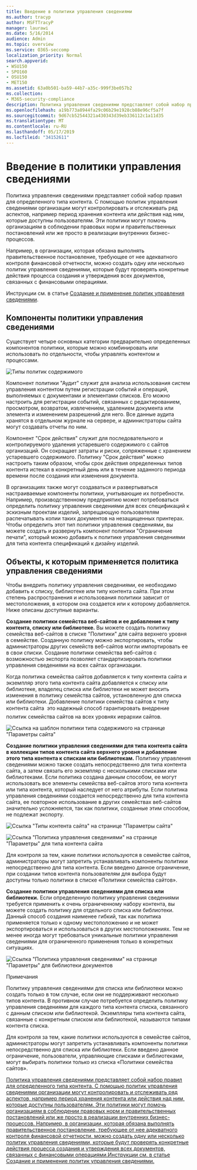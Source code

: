 ```yaml
---
title: Введение в политики управления сведениями
ms.author: tracyp
author: MSFTTracyP
manager: laurawi
ms.date: 5/16/2014
audience: Admin
ms.topic: overview
ms.service: O365-seccomp
localization_priority: Normal
search.appverid:
- WSU150
- SPO160
- OSU150
- MET150
ms.assetid: 63a0b501-ba59-44b7-a35c-999f3be057b2
ms.collection:
- M365-security-compliance
description: Политика управления сведениями представляет собой набор правил для определенного типа контента. С помощью политик управления сведениями организации могут контролировать и отслеживать ряд аспектов, например период хранения контента или действия над ним, которые доступны пользователям. Эти политики могут помочь организациям в соблюдении правовых норм и правительственных постановлений или же просто в реализации внутренних бизнес-процессов.
ms.openlocfilehash: a19b773a8944fa29c06b29e1928cb88e96cf5a7f
ms.sourcegitcommit: 9d67cb52544321a430343d39eb336112c1a11d35
ms.translationtype: MT
ms.contentlocale: ru-RU
ms.lasthandoff: 05/17/2019
ms.locfileid: "34152611"
---
```

# <a name="introduction-to-information-management-policies"></a>Введение в политики управления сведениями

Политика управления сведениями представляет собой набор правил для определенного типа контента. С помощью политик управления сведениями организации могут контролировать и отслеживать ряд аспектов, например период хранения контента или действия над ним, которые доступны пользователям. Эти политики могут помочь организациям в соблюдении правовых норм и правительственных постановлений или же просто в реализации внутренних бизнес-процессов. 
  
Например, в организации, которая обязана выполнять правительственное постановление, требующее от нее адекватного контроля финансовой отчетности, можно создать одну или несколько политик управления сведениями, которые будут проверять конкретные действия процесса создания и утверждения всех документов, связанных с финансовыми операциями.
  
Инструкции см. в статье [Создание и применение политик управления сведениями](create-info-mgmt-policies.md).
  
## <a name="features-of-information-management-policies"></a>Компоненты политики управления сведениями
<a name="__top"> </a>

Существует четыре основных категории предварительно определенных компонентов политики, которые можно комбинировать или использовать по отдельности, чтобы управлять контентом и процессами. 
  
![Типы политик содержимого](media/19fcb8a3-974b-40d3-a13f-b76088d122f8.png)
  
Компонент политики "Аудит" служит для анализа использования систем управления контентом путем регистрации событий и операций, выполняемых с документами и элементами списков. Его можно настроить для регистрации событий, связанных с редактированием, просмотром, возвратом, извлечением, удалением документа или элемента и изменением разрешений для него. Все данные аудита хранятся в отдельном журнале на сервере, и администраторы сайта могут создавать отчеты по ним. 
  
Компонент "Срок действия" служит для последовательного и контролируемого удаления устаревшего содержимого с сайтов организаций. Он сокращает затраты и риски, сопряженные с хранением устаревшего содержимого. Политику "Срок действия" можно настроить таким образом, чтобы срок действия определенных типов контента истекал в конкретный день или в течение заданного периода времени после создания или изменения документа.
  
В организациях также могут создаваться и развертываться настраиваемые компоненты политики, учитывающие их потребности. Например, производственному предприятию может потребоваться определить политику управления сведениями для всех спецификаций к эскизным проектам изделий, запрещающую пользователям распечатывать копии таких документов на незащищенных принтерах. Чтобы определить этот тип политики управления сведениями, вы можете создать и развернуть компонент политики "Ограничение печати", который можно добавить к политике управления сведениями для типа контента спецификаций к дизайну изделий.
  
## <a name="locations-to-use-an-information-management-policy"></a>Объекты, к которым применяется политика управления сведениями
<a name="__toc340213528"> </a>

Чтобы внедрить политику управления сведениями, ее необходимо добавить к списку, библиотеке или типу контента сайта. При этом степень распространения и использования политики зависит от местоположения, в котором она создается или к которому добавляется. Ниже описаны доступные варианты.
  
 **Создание политики семейства веб-сайтов и ее добавление к типу контента, списку или библиотеке.** Вы можете создать политику семейства веб-сайтов в списке "Политики" для сайта верхнего уровня в семействе. Созданную политику можно экспортировать, чтобы администраторы других семейств веб-сайтов могли импортировать ее в свои списки. Создание политики семейства веб-сайтов с возможностью экспорта позволяет стандартизировать политики управления сведениями на всех сайтах организации. 
  
Когда политика семейства сайтов добавляется к типу контента сайта и экземпляр этого типа контента сайта добавляется к списку или библиотеке, владелец списка или библиотеки не может вносить изменения в политику семейства сайтов, установленную для списка или библиотеки. Добавление политики семейства сайтов к типу контента сайта  это надежный способ гарантировать внедрение политик семейства сайтов на всех уровнях иерархии сайтов.
  
![Ссылка на шаблон политики типа содержимого на странице "Параметры сайта"](media/26d3466a-23ec-443f-88f0-2aaff38e992b.png)
  
 **Создание политики управления сведениями для типа контента сайта в коллекции типов контента сайта верхнего уровня и добавление этого типа контента к спискам или библиотекам.** Политику управления сведениями можно также создать непосредственно для типа контента сайта, а затем связать его экземпляр с несколькими списками или библиотеками. Если политика создана данным способом, ее могут использовать все элементы семейства веб-сайтов этого типа контента или типа контента, который наследует от него атрибуты. Если политика управления сведениями создается непосредственно для типа контента сайта, ее повторное использование в других семействах веб-сайтов значительно усложняется, так как политики, созданные этим способом, не подлежат экспорту. 
  
![Ссылка "Типы контента сайта" на странице "Параметры сайта"](media/6f6fa51f-15d7-4782-b06f-a7b36e874cd3.png)
  
![Ссылка "Политика управления сведениями" на странице "Параметры" для типа контента сайта](media/15d83a34-6c8f-4b6e-b6ee-e9b0a70cbb4b.png)
  
Для контроля за тем, какие политики используются в семействе сайтов, администраторы могут запретить устанавливать компоненты политики непосредственно для типа контента. Если введено данное ограничение, при создании типов контента пользователям для выбора будут доступны только политики в списке «Политики семейства сайтов».
  
 **Создание политики управления сведениями для списка или библиотеки.** Если определенную политику управления сведениями требуется применить к очень ограниченному набору контента, вы можете создать политику для отдельного списка или библиотеки. Данный способ создания наименее гибкий, так как политика применяется только к одному местоположению и не может экспортироваться и использоваться в других местоположениях. Тем не менее иногда могут требоваться уникальные политики управления сведениями для ограниченного применения только в конкретных ситуациях. 
  
![Ссылка "Политика управления сведениями" на странице "Параметры" для библиотеки документов](media/9fa6d366-6aab-49e1-a05c-898ac6f536e6.png)
  
Примечания 
  
Политику управления сведениями для списка или библиотеки можно создать только в том случае, если они не поддерживают несколько типов контента. В противном случае потребуется определить политику управления сведениями для каждого типа контента списка, связанного с данным списком или библиотекой. Экземпляры типа контента сайта, связанные с конкретным списком или библиотекой, называются типами контента списка.
  
Для контроля за тем, какие политики используются в семействе сайтов, администраторы могут запретить устанавливать компоненты политики непосредственно для списка или библиотеки. Если введено данное ограничение, пользователи, управляющие списками и библиотеками, могут выбирать политики только из списка «Политики семейства сайтов».
  
[Политика управления сведениями представляет собой набор правил для определенного типа контента. С помощью политик управления сведениями организации могут контролировать и отслеживать ряд аспектов, например период хранения контента или действия над ним, которые доступны пользователям. Эти политики могут помочь организациям в соблюдении правовых норм и правительственных постановлений или же просто в реализации внутренних бизнес-процессов. Например, в организации, которая обязана выполнять правительственное постановление, требующее от нее адекватного контроля финансовой отчетности, можно создать одну или несколько политик управления сведениями, которые будут проверять конкретные действия процесса создания и утверждения всех документов, связанных с финансовыми операциями.Инструкции см. в статье Создание и применение политик управления сведениями.](intro-to-info-mgmt-policies.md#__top)
  

